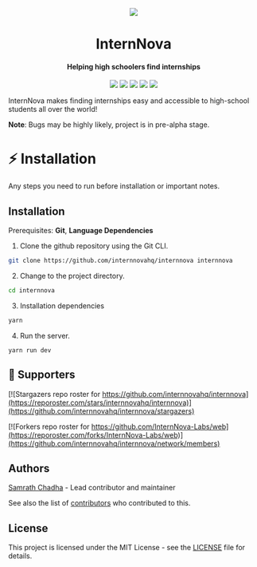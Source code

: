 <p align="center"><img src="https://internnova.co/assets/img/logo.png"></p>

<h1 align="center">InternNova</h1>

<h4 align="center">Helping high schoolers find internships</h4>

<p align="center">
  <img src="https://img.shields.io/badge/version-1.0.0--beta-green">
  <img src="https://img.shields.io/github/license/internnovahq/internnova">
  <img src="https://img.shields.io/tokei/lines/github/internnovahq/internnova?label=lines%20of%20code">
  <img src="https://img.shields.io/github/languages/top/internnovahq/internnova">
  <img src="https://img.shields.io/github/repo-size/internnovahq/internnova">
</p>

InternNova makes finding internships easy and accessible to high-school students all over the world!

**Note**: Bugs may be highly likely, project is in pre-alpha stage.

# :zap: Installation

Any steps you need to run before installation or important notes.

## Installation

Prerequisites: **Git**, **Language Dependencies**

1. Clone the github repository using the Git CLI.

```sh
git clone https://github.com/internnovahq/internnova internnova
```

2. Change to the project directory.

```sh
cd internnova
```

3. Installation dependencies

```sh
yarn
```

4. Run the server.

```
yarn run dev
```

## :clap: Supporters

[![Stargazers repo roster for https://github.com/internnovahq/internnova](https://reporoster.com/stars/internnovahq/internnova)](https://github.com/internnovahq/internnova/stargazers)

[![Forkers repo roster for https://github.com/InternNova-Labs/web](https://reporoster.com/forks/InternNova-Labs/web)](https://github.com/internnovahq/internnova/network/members)

## Authors

[Samrath Chadha](https://github.com/yosamrath) - Lead contributor and maintainer

See also the list of [contributors](https://github.com/internnovahq/internnova/contributors) who contributed to this.

## License

This project is licensed under the MIT License - see the [LICENSE](LICENSE) file for details.
